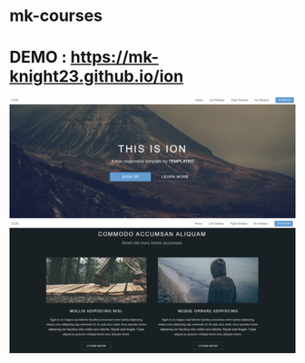 # mk-courses

# DEMO : https://mk-knight23.github.io/ion
![Screenshot](ion1-ss.png)
![Screenshot](ion2-ss.png)
